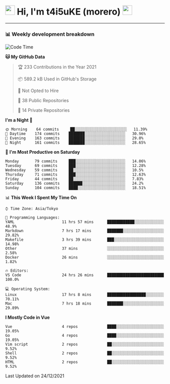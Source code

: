 <!-- Title -->
<h1>
    <img src="https://emojis.slackmojis.com/emojis/images/1600385609/10490/cactuar.gif?1600385609" width="30"/> 
    Hi, I'm t4i5uKE (morero) 
    <img src="https://emojis.slackmojis.com/emojis/images/1600385609/10490/cactuar.gif?1600385609" width="30"/>
</h1>

---

<h3> 📊 Weekly development breakdown </h3>
<!-- waka-readme-stats -->

<!--START_SECTION:waka-->
![Code Time](http://img.shields.io/badge/Code%20Time-844%20hrs%2051%20mins-blue)

**🐱 My GitHub Data** 

> 🏆 233 Contributions in the Year 2021
 > 
> 📦 589.2 kB Used in GitHub's Storage 
 > 
> 🚫 Not Opted to Hire
 > 
> 📜 38 Public Repositories 
 > 
> 🔑 14 Private Repositories  
 > 
**I'm a Night 🦉** 

```text
🌞 Morning    64 commits     ██░░░░░░░░░░░░░░░░░░░░░░░   11.39% 
🌆 Daytime    174 commits    ███████░░░░░░░░░░░░░░░░░░   30.96% 
🌃 Evening    163 commits    ███████░░░░░░░░░░░░░░░░░░   29.0% 
🌙 Night      161 commits    ███████░░░░░░░░░░░░░░░░░░   28.65%

```
📅 **I'm Most Productive on Saturday** 

```text
Monday       79 commits     ███░░░░░░░░░░░░░░░░░░░░░░   14.06% 
Tuesday      69 commits     ███░░░░░░░░░░░░░░░░░░░░░░   12.28% 
Wednesday    59 commits     ██░░░░░░░░░░░░░░░░░░░░░░░   10.5% 
Thursday     71 commits     ███░░░░░░░░░░░░░░░░░░░░░░   12.63% 
Friday       44 commits     ██░░░░░░░░░░░░░░░░░░░░░░░   7.83% 
Saturday     136 commits    ██████░░░░░░░░░░░░░░░░░░░   24.2% 
Sunday       104 commits    ████░░░░░░░░░░░░░░░░░░░░░   18.51%

```


📊 **This Week I Spent My Time On** 

```text
⌚︎ Time Zone: Asia/Tokyo

💬 Programming Languages: 
YAML                     11 hrs 57 mins      ████████████░░░░░░░░░░░░░   48.9% 
Markdown                 7 hrs 17 mins       ███████░░░░░░░░░░░░░░░░░░   29.82% 
Makefile                 3 hrs 39 mins       ███░░░░░░░░░░░░░░░░░░░░░░   14.98% 
Other                    37 mins             ░░░░░░░░░░░░░░░░░░░░░░░░░   2.58% 
Docker                   26 mins             ░░░░░░░░░░░░░░░░░░░░░░░░░   1.82%

🔥 Editors: 
VS Code                  24 hrs 26 mins      █████████████████████████   100.0%

💻 Operating System: 
Linux                    17 hrs 8 mins       █████████████████░░░░░░░░   70.11% 
Mac                      7 hrs 18 mins       ███████░░░░░░░░░░░░░░░░░░   29.89%

```

**I Mostly Code in Vue** 

```text
Vue                      4 repos             ████░░░░░░░░░░░░░░░░░░░░░   19.05% 
Go                       4 repos             ████░░░░░░░░░░░░░░░░░░░░░   19.05% 
Vim script               2 repos             ██░░░░░░░░░░░░░░░░░░░░░░░   9.52% 
Shell                    2 repos             ██░░░░░░░░░░░░░░░░░░░░░░░   9.52% 
HTML                     2 repos             ██░░░░░░░░░░░░░░░░░░░░░░░   9.52%

```



 Last Updated on 24/12/2021
<!--END_SECTION:waka-->
